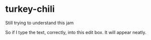 # turkey-chili

Still trying to understand this jam

So if I type the text, correctly, into this edit box.
It will appear neatly.
